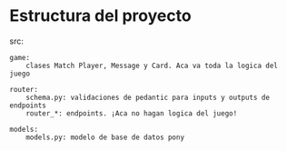 # Estructura del proyecto

src:

    game: 
        clases Match Player, Message y Card. Aca va toda la logica del juego

    router:  
        schema.py: validaciones de pedantic para inputs y outputs de endpoints
        router_*: endpoints. ¡Aca no hagan logica del juego!

    models:
        models.py: modelo de base de datos pony